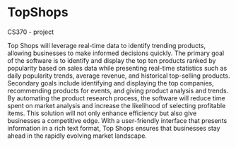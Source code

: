 # TopShops
CS370 - project

Top Shops will leverage real-time data to identify trending products, allowing businesses to make informed decisions quickly. The primary goal of the software is to identify and display the top ten products ranked by popularity based on sales data while presenting real-time statistics such as daily popularity trends, average revenue, and historical top-selling products. Secondary goals include identifying and displaying the top companies, recommending products for events, and giving product analysis and trends. By automating the product research process, the software will reduce time spent on market analysis and increase the likelihood of selecting profitable items. This solution will not only enhance efficiency but also give businesses a competitive edge. With a user-friendly interface that presents information in a rich text format, Top Shops ensures that businesses stay ahead in the rapidly evolving market landscape.
